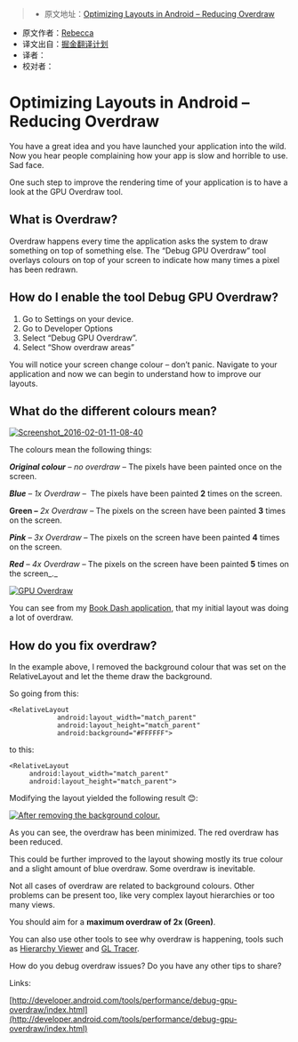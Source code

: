 > * 原文地址：[Optimizing Layouts in Android – Reducing Overdraw](http://riggaroo.co.za/optimizing-layouts-in-android-reducing-overdraw/)
* 原文作者：[Rebecca](https://riggaroo.co.za/female-android-developer/)
* 译文出自：[掘金翻译计划](https://github.com/xitu/gold-miner)
* 译者：
* 校对者：

# Optimizing Layouts in Android – Reducing Overdraw

You have a great idea and you have launched your application into the wild. Now you hear people complaining how your app is slow and horrible to use. Sad face.

One such step to improve the rendering time of your application is to have a look at the GPU Overdraw tool.

## What is Overdraw?

Overdraw happens every time the application asks the system to draw something on top of something else. The “Debug GPU Overdraw” tool overlays colours on top of your screen to indicate how many times a pixel has been redrawn.

## How do I enable the tool Debug GPU Overdraw?

1.  Go to Settings on your device.
2.  Go to Developer Options
3.  Select “Debug GPU Overdraw”.
4.  Select “Show overdraw areas”

You will notice your screen change colour – don’t panic. Navigate to your application and now we can begin to understand how to improve our layouts.

## What do the different colours mean?

[![Screenshot_2016-02-01-11-08-40](https://i1.wp.com/riggaroo.co.za/wp-content/uploads/2016/02/Screenshot_2016-02-01-11-08-40.png?resize=576%2C1024&ssl=1)
](https://i1.wp.com/riggaroo.co.za/wp-content/uploads/2016/02/Screenshot_2016-02-01-11-08-40.png?resize=576%2C1024&ssl=1)

The colours mean the following things:

_**Original colour**_ – _no overdraw_ – The pixels have been painted once on the screen.

**_Blue_** – _1x Overdraw_ –  The pixels have been painted **2** times on the screen.

**Green –** _2x Overdraw –_ The pixels on the screen have been painted **3** times on the screen.

_**Pink**_ – _3x Overdraw_ – The pixels on the screen have been painted **4** times on the screen.

_**Red** – 4x Overdraw –_ The pixels on the screen have been painted **5** times on the screen_._

[![GPU Overdraw](http://i1.wp.com/riggaroo.co.za/wp-content/uploads/2016/02/Screen-Shot-2016-02-10-at-6.40.42-PM.png?resize=150%2C150%20150w,%20http://i1.wp.com/riggaroo.co.za/wp-content/uploads/2016/02/Screen-Shot-2016-02-10-at-6.40.42-PM.png?resize=50%2C50%2050w)](http://i1.wp.com/riggaroo.co.za/wp-content/uploads/2016/02/Screen-Shot-2016-02-10-at-6.40.42-PM.png)

You can see from my [Book Dash application](http://riggaroo.co.za/portfolio/book-dash-android-app/), that my initial layout was doing a lot of overdraw.

## How do you fix overdraw?

In the example above, I removed the background colour that was set on the RelativeLayout and let the theme draw the background.

So going from this:

```
<RelativeLayout
            android:layout_width="match_parent"
            android:layout_height="match_parent"
            android:background="#FFFFFF">

```

to this:


```
<RelativeLayout
     android:layout_width="match_parent"
     android:layout_height="match_parent">
```


Modifying the layout yielded the following result 😊:

[![After removing the background colour.](https://i1.wp.com/riggaroo.co.za/wp-content/uploads/2016/02/Screenshot_2016-02-01-11-20-08.png?resize=576%2C1024&ssl=1)
](https://i1.wp.com/riggaroo.co.za/wp-content/uploads/2016/02/Screenshot_2016-02-01-11-20-08.png)

As you can see, the overdraw has been minimized. The red overdraw has been reduced.

This could be further improved to the layout showing mostly its true colour and a slight amount of blue overdraw. Some overdraw is inevitable.

Not all cases of overdraw are related to background colours. Other problems can be present too, like very complex layout hierarchies or too many views.

You should aim for a **maximum overdraw of 2x (Green)**.

You can also use other tools to see why overdraw is happening, tools such as [Hierarchy Viewer](http://developer.android.com/tools/performance/hierarchy-viewer/index.html) and [GL Tracer](http://developer.android.com/tools/help/gltracer.html).

How do you debug overdraw issues? Do you have any other tips to share?

Links:

[http://developer.android.com/tools/performance/debug-gpu-overdraw/index.html](http://developer.android.com/tools/performance/debug-gpu-overdraw/index.html)



